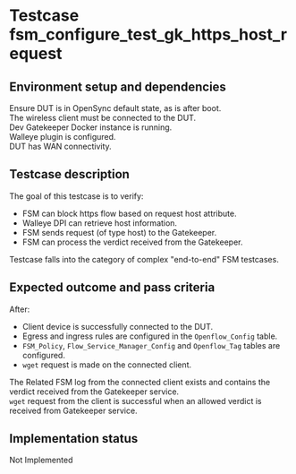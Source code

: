 # Testcase fsm_configure_test_gk_https_host_request

## Environment setup and dependencies

Ensure DUT is in OpenSync default state, as is after boot.\
The wireless client must be connected to the DUT.\
Dev
Gatekeeper Docker instance is running.\
Walleye plugin is configured.\
DUT has WAN connectivity.

## Testcase description

The goal of this testcase is to verify:

- FSM can block https flow based on request host attribute.
- Walleye DPI can retrieve host information.
- FSM sends request (of type host) to the Gatekeeper.
- FSM can process the verdict received from the Gatekeeper.

Testcase falls into the category of complex "end-to-end" FSM testcases.

## Expected outcome and pass criteria

After:

- Client device is successfully connected to the DUT.
- Egress and ingress rules are configured in the `Openflow_Config` table.
- `FSM_Policy`, `Flow_Service_Manager_Config` and `Openflow_Tag` tables are configured.
- `wget` request is made on the connected client.

The Related FSM log from the connected client exists and contains the verdict received from the Gatekeeper
service.\
`wget` request from the client is successful when an allowed verdict is received from Gatekeeper service.

## Implementation status

Not Implemented
